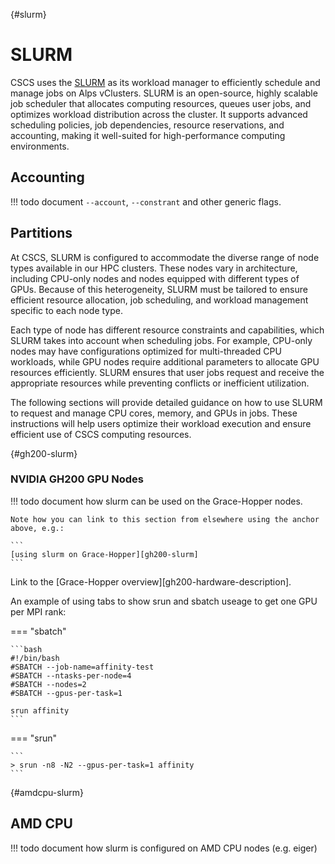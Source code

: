 [](){#slurm}
# SLURM

CSCS uses the [SLURM](https://slurm.schedmd.com/documentation.html) as its workload manager to efficiently schedule and manage jobs on Alps vClusters.
SLURM is an open-source, highly scalable job scheduler that allocates computing resources, queues user jobs, and optimizes workload distribution across the cluster. It supports advanced scheduling policies, job dependencies, resource reservations, and accounting, making it well-suited for high-performance computing environments.

## Accounting

!!! todo
    document `--account`, `--constrant` and other generic flags.

## Partitions

At CSCS, SLURM is configured to accommodate the diverse range of node types available in our HPC clusters. These nodes vary in architecture, including CPU-only nodes and nodes equipped with different types of GPUs. Because of this heterogeneity, SLURM must be tailored to ensure efficient resource allocation, job scheduling, and workload management specific to each node type.

Each type of node has different resource constraints and capabilities, which SLURM takes into account when scheduling jobs. For example, CPU-only nodes may have configurations optimized for multi-threaded CPU workloads, while GPU nodes require additional parameters to allocate GPU resources efficiently. SLURM ensures that user jobs request and receive the appropriate resources while preventing conflicts or inefficient utilization.

The following sections will provide detailed guidance on how to use SLURM to request and manage CPU cores, memory, and GPUs in jobs. These instructions will help users optimize their workload execution and ensure efficient use of CSCS computing resources.

[](){#gh200-slurm}
### NVIDIA GH200 GPU Nodes

!!! todo
    document how slurm can be used on the Grace-Hopper nodes.

    Note how you can link to this section from elsewhere using the anchor above, e.g.:

    ```
    [using slurm on Grace-Hopper][gh200-slurm]
    ```

Link to the [Grace-Hopper overview][gh200-hardware-description].

An example of using tabs to show srun and sbatch useage to get one GPU per MPI rank:

=== "sbatch"

    ```bash
    #!/bin/bash
    #SBATCH --job-name=affinity-test
    #SBATCH --ntasks-per-node=4
    #SBATCH --nodes=2
    #SBATCH --gpus-per-task=1

    srun affinity
    ```

=== "srun"

    ```
    > srun -n8 -N2 --gpus-per-task=1 affinity
    ```


[](){#amdcpu-slurm}
## AMD CPU

!!! todo
    document how slurm is configured on AMD CPU nodes (e.g. eiger)
